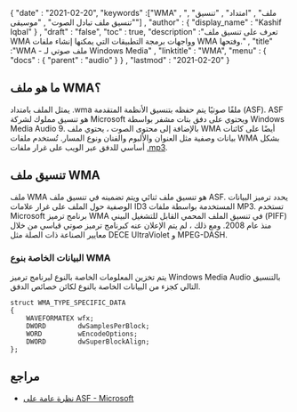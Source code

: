 {
  "date" : "2021-02-20",
  "keywords" :["WMA" , "ملف" , "امتداد" , "تنسيق" , "تنسيق ملف تبادل الصوت" , "موسيقى"] ,
  "author" : {
    "display_name" : "Kashif Iqbal"
} ,
  "draft" : "false",
  "toc" : true,
  "description" :"تعرف على تنسيق ملف WMA وواجهات برمجة التطبيقات التي يمكنها إنشاء ملفات WMA وفتحها." ,
  "title" :"WMA - ملف صوتي لـ Windows Media" ,
  "linktitle" : "WMA",
  "menu" : {
    "docs" : {
      "parent" : "audio"
}
} ,
  "lastmod" : "2021-02-20"
}

## ما هو ملف WMA؟

يمثل الملف بامتداد .wma ملفًا صوتيًا يتم حفظه بتنسيق الأنظمة المتقدمة (ASF). ASF هو تنسيق مملوك لشركة Microsoft ويحتوي على دفق بتات مشفر بواسطة Windows Media Audio 9. بالإضافة إلى محتوى الصوت ، يحتوي ملف WMA أيضًا على كائنات بيانات وصفية مثل العنوان والألبوم والفنان ونوع المسار. تُستخدم ملفات WMA بشكل أساسي للدفق عبر الويب على غرار ملفات [.mp3](/ar/audio/mp3/).

## تنسيق ملف WMA

ملف WMA هو تنسيق ملف ثنائي ويتم تضمينه في تنسيق ملف ASF. يحدد ترميز البيانات الوصفية حول الملف على غرار علامات ID3 المستخدمة بواسطة ملفات MP3. تستخدم Microsoft برنامج ترميز WMA في تنسيق الملف المحمي القابل للتشغيل البيني (PIFF) منذ عام 2008. ومع ذلك ، لم يتم الإعلان عنه كبرنامج ترميز صوتي قياسي من خلال معايير الصناعة ذات الصلة مثل DECE UltraViolet و MPEG-DASH.

### البيانات الخاصة بنوع WMA

يتم تخزين المعلومات الخاصة بالنوع لبرنامج ترميز Windows Media Audio بالتنسيق التالي كجزء من البيانات الخاصة بالنوع لكائن خصائص الدفق.

```
struct WMA_TYPE_SPECIFIC_DATA
{
    WAVEFORMATEX wfx;
    DWORD        dwSamplesPerBlock;
    WORD         wEncodeOptions;
    DWORD        dwSuperBlockAlign;
};
```
## مراجع

* [نظرة عامة على ASF - Microsoft](https://docs.microsoft.com/en-us/windows/win32/wmformat/overview-of-the-asf-format؟redirectedfrom=MSDN)

